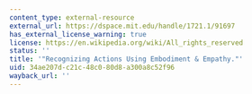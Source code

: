 ```yaml
---
content_type: external-resource
external_url: https://dspace.mit.edu/handle/1721.1/91697
has_external_license_warning: true
license: https://en.wikipedia.org/wiki/All_rights_reserved
status: ''
title: '"Recognizing Actions Using Embodiment & Empathy."'
uid: 34ae207d-c21c-48c0-80d8-a300a8c52f96
wayback_url: ''
---
```

